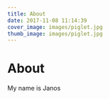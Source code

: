 ```yaml
---
title: About
date: 2017-11-08 11:14:39
cover_image: images/piglet.jpg
thumb_image: images/piglet.jpg
---
```

# About

My name is Janos
